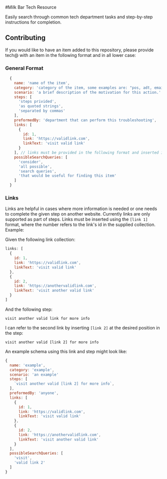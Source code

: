 #Milk Bar Tech Resource

Easily search through common tech department tasks and step-by-step instructions for completion.

## Contributing
  If you would like to have an item added to this repository, please provide tech@ with an item in the following format and in all lower case:

### General Format

  ```javascript
    {
      name: 'name of the item',
      category: 'category of the item, some examples are: "pos, adt, email"',
      scenario: 'a brief description of the motivation for this action.'
      steps: [
        'steps privided',
        'as quoted strings',
        'separated by commas'
      ],
      preformedBy: 'department that can perform this troubleshooting',
      links: [
        {
          id: 1,
          link: 'https://validlink.com',
          linkText: 'visit valid link'
        }
      ], // links must be provided in the following format and inserted into steps according to the spec below
      possibleSearchQueries: [
        'consider',
        'all possible',
        'search queries',
        'that would be useful for finding this item'
      ]
    }
  ```

### Links
  Links are helpful in cases where more information is needed or one needs to complete the given step on another website. Currently links are only supported as part of steps.
  Links must be inserted using the `[link 1]` format, where the number refers to the link's id in the supplied collection. Example:

  Given the following link collection:

  ```javascript
  links: [
    {
      id: 1,
      link: 'https://validlink.com',
      linkText: 'visit valid link'
    },
    {
      id: 2,
      link: 'https://anothervalidlink.com',
      linkText: 'visit another valid link'
    }
  ]
  ```

  And the following step:

  `visit another valid link for more info`

  I can refer to the second link by inserting `[link 2]` at the desired position in the step:

  `visit another valid [link 2] for more info`

  An example schema using this link and step might look like:

  ```javascript
  {
    name: 'example',
    category: 'example',
    scenario: 'an example'
    steps: [
      `visit another valid [link 2] for more info`,
    ],
    preformedBy: 'anyone',
    links: [
      {
        id: 1,
        link: 'https://validlink.com',
        linkText: 'visit valid link'
      },
      {
        id: 2,
        link: 'https://anothervalidlink.com',
        linkText: 'visit another valid link'
      }
    ],
    possibleSearchQueries: [
      'visit',
      'valid link 2'      
    ]
  }
  ```
